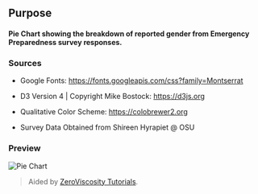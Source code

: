 ## Purpose

#### Pie Chart showing the breakdown of reported gender from Emergency Preparedness survey responses.

### Sources


* Google Fonts: https://fonts.googleapis.com/css?family=Montserrat

* D3 Version 4 | Copyright Mike Bostock: https://d3js.org

* Qualitative Color Scheme: https://colobrewer2.org

* Survey Data Obtained from Shireen Hyrapiet @ OSU


### Preview

![Pie Chart](https://github.com/cshookabaricia/emd3dcchart/blob/master/img/reportedgenderbreakdown.png)


> Aided by [ZeroViscosity Tutorials](http://zeroviscosity.com/).